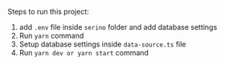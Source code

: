 Steps to run this project:

1. add `.env` file inside `serino` folder and add database settings
2. Run `yarn` command
3. Setup database settings inside `data-source.ts` file
4. Run `yarn dev or yarn start` command
